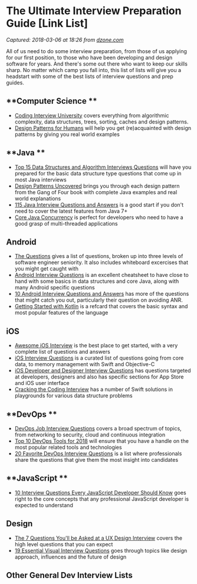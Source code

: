 # The Ultimate Interview Preparation Guide [Link List]

_Captured: 2018-03-06 at 18:26 from [dzone.com](https://dzone.com/articles/the-ultimate-interview-preparation-guide?edition=366207&utm_source=Zone%20Newsletter&utm_medium=email&utm_campaign=agile%202018-03-06)_

All of us need to do some interview preparation, from those of us applying for our first position, to those who have been developing and design software for years. And there's some out there who want to keep our skills sharp. No matter which camp you fall into, this list of lists will give you a headstart with some of the best lists of interview questions and prep guides.

## **Computer Science **

  * [Coding Interview University](https://github.com/jwasham/coding-interview-university) covers everything from algorithmic complexity, data structures, trees, sorting, caches and design patterns. 
  * [Design Patterns for Humans](https://github.com/kamranahmedse/design-patterns-for-humans) will help you get (re)acquainted with design patterns by giving you real world examples 

## **Java **

  * [Top 15 Data Structures and Algorithm Interviews Questions](http://javarevisited.blogspot.ie/2013/03/top-15-data-structures-algorithm-interview-questions-answers-java-programming.html) will have you prepared for the basic data structure type questions that come up in most Java interviews
  * [Design Patterns Uncovered](https://dzone.com/articles/design-patterns-overview) brings you through each design pattern from the Gang of Four book with complete Java examples and real world explanations
  * [115 Java Interview Questions and Answers](http://snowdream.github.io/115-Java-Interview-Questions-and-Answers/115-Java-Interview-Questions-and-Answers/en/index.html) is a good start if you don't need to cover the latest features from Java 7+
  * [Core Java Concurrency](https://dzone.com/refcardz/core-java-concurrency) is perfect for developers who need to have a good grasp of multi-threaded applications

## Android

  * [The Questions](https://medium.com/code-procedure-and-rants/not-another-android-interviews-article-the-questions-3dedafa30bec) gives a list of questions, broken up into three levels of software engineer seniority. It also includes whiteboard excercises that you might get caught with 
  * [Android Interview Questions](https://github.com/MindorksOpenSource/android-interview-questions) is an excellent cheatsheet to have close to hand with some basics in data structures and core Java, along with many Android specific questions
  * [10 Android Interview Questions and Answers](https://www.upwork.com/i/interview-questions/android/) has more of the questions that might catch you out, particularly their question on avoiding ANR. 
  * [Getting Started with Kotlin](https://dzone.com/refcardz/getting-started-with-kotlin) is a refcard that covers the basic syntax and most popular features of the language

## iOS

  * [Awesome iOS Interview](https://github.com/dashvlas/awesome-ios-interview/blob/master/Resources/English.md) is the best place to get started, with a very complete list of questions and answers
  * [iOS Interview Questions](https://github.com/onthecodepath/iOS-Interview-Questions) is a curated list of questions going from core data, to memory management with Swift and Objective-C
  * [iOS Developer and Designer Interview Questions](https://github.com/9magnets/iOS-Developer-and-Designer-Interview-Questions) has questions targeted at developers, designers and also has specific sections for App Store and iOS user interface 
  * [Cracking the Coding Interview](https://github.com/careercup/CtCI-6th-Edition-Swift) has a number of Swift solutions in playgrounds for various data structure problems

## **DevOps **

  * [DevOps Job Interview Questions](https://github.com/spikenode/DevOps-Interview-Questions) covers a broad spectrum of topics, from networking to security, cloud and continuous integration 
  * [Top 10 DevOps Tools for 2018](https://www.edureka.co/blog/top-10-devops-tools/) will ensure that you have a handle on the most popular related tools and technologies 
  * [20 Favorite DevOps Interview Questions](https://stackify.com/devops-interview-questions/) is a list where professionals share the questions that give them the most insight into candidates 

## **JavaScript **

  * [10 Interview Questions Every JavaScript Developer Should Know](https://medium.com/javascript-scene/10-interview-questions-every-javascript-developer-should-know-6fa6bdf5ad95) goes right to the core concepts that any professional JavaScript developer is expected to understand 

## Design 

  * [The 7 Questions You'll be Asked at a UX Design Interview](https://medium.springboard.com/the-7-questions-youll-be-asked-at-a-ux-design-interview-84f3214e0f29) covers the high level questions that you can expect 
  * [19 Essential Visual Interview Questions](https://www.toptal.com/designers/visual/interview-questions) goes through topics like design approach, influences and the future of design

## Other General Dev Interview Lists 
